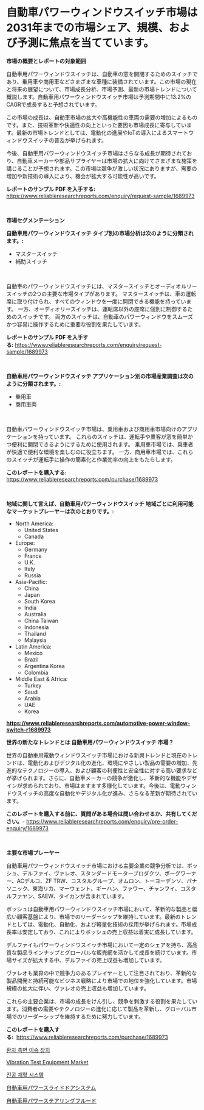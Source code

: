 <p><h1>自動車パワーウィンドウスイッチ市場は2031年までの市場シェア、規模、および予測に焦点を当てています。</h1></p><p><strong>市場の概要とレポートの対象範囲</strong></p>
<p><p>自動車用パワーウィンドウスイッチは、自動車の窓を開閉するためのスイッチであり、乗用車や商用車などさまざまな車種に装備されています。この市場の現在と将来の展望について、市場成長分析、市場予測、最新の市場トレンドについて概説します。自動車用パワーウィンドウスイッチ市場は予測期間中に13.2%のCAGRで成長すると予想されています。</p><p>この市場の成長は、自動車市場の拡大や高機能性の車両の需要の増加によるものです。また、技術革新や快適性の向上といった要因も市場成長に寄与しています。最新の市場トレンドとしては、電動化の進展やIoTの導入によるスマートウィンドウスイッチの普及が挙げられます。</p><p>今後、自動車用パワーウィンドウスイッチ市場はさらなる成長が期待されており、自動車メーカーや部品サプライヤーは市場の拡大に向けてさまざまな施策を講じることが予想されます。この市場は競争が激しい状況にありますが、需要の増加や新技術の導入により、機会が拡大する可能性が高いです。</p></p>
<p><strong>レポートのサンプル PDF を入手する:</strong> <a href="https://www.reliableresearchreports.com/enquiry/request-sample/1689973">https://www.reliableresearchreports.com/enquiry/request-sample/1689973</a></p>
<p>&nbsp;</p>
<p><strong>市場セグメンテーション</strong></p>
<p><strong>自動車用パワーウィンドウスイッチ タイプ別の市場分析は次のように分類されます。:</strong></p>
<p><ul><li>マスタースイッチ</li><li>補助スイッチ</li></ul></p>
<p>&nbsp;</p>
<p><p>自動車のパワーウィンドウスイッチには、マスタースイッチとオーディオルリースイッチの2つの主要な市場タイプがあります。 マスタースイッチは、車の運転席に取り付けられ、すべてのウィンドウを一度に開閉できる機能を持っています。 一方、オーディオリースイッチは、運転席以外の座席に個別に制御するためのスイッチです。 両方のスイッチは、自動車のパワーウィンドウをスムーズかつ容易に操作するために重要な役割を果たしています。</p></p>
<p><strong>レポートのサンプル PDF を入手する:</strong>&nbsp;<a href="https://www.reliableresearchreports.com/enquiry/request-sample/1689973">https://www.reliableresearchreports.com/enquiry/request-sample/1689973</a></p>
<p>&nbsp;</p>
<p><strong> 自動車用パワーウィンドウスイッチ アプリケーション別の市場産業調査は次のように分類されます。:</strong></p>
<p><ul><li>乗用車</li><li>商用車両</li></ul></p>
<p>&nbsp;</p>
<p><p>自動車パワーウィンドウスイッチ市場は、乗用車および商用車市場向けのアプリケーションを持っています。 これらのスイッチは、運転手や乗客が窓を簡単かつ便利に開閉できるようにするために使用されます。 乗用車市場では、乗車者が快適で便利な環境を楽しむのに役立ちます。 一方、商用車市場では、これらのスイッチが運転手に操作の簡素化と作業効率の向上をもたらします。</p></p>
<p><strong>このレポートを購入する:</strong>&nbsp; <a href="https://www.reliableresearchreports.com/purchase/1689973">https://www.reliableresearchreports.com/purchase/1689973</a></p>
<p>&nbsp;</p>
<p><strong>地域に関して言えば、自動車用パワーウィンドウスイッチ 地域ごとに利用可能なマーケットプレーヤーは次のとおりです。:</strong></p>
<p><ul>
    <li>
        North America:
        <ul>
            <li>United States</li>
            <li>Canada</li>
        </ul>
    </li>
    <li>
        Europe:
        <ul>
            <li>Germany</li>
            <li>France</li>
            <li>U.K.</li>
            <li>Italy</li>
            <li>Russia</li>
        </ul>
    </li>
    <li>
        Asia-Pacific:
        <ul>
            <li>China</li>
            <li>Japan</li>
            <li>South Korea</li>
            <li>India</li>
            <li>Australia</li>
            <li>China Taiwan</li>
            <li>Indonesia</li>
            <li>Thailand</li>
            <li>Malaysia</li>
        </ul>
    </li>
    <li>
        Latin America:
        <ul>
            <li>Mexico</li>
            <li>Brazil</li>
            <li>Argentina Korea</li>
            <li>Colombia</li>
        </ul>
    </li>
    <li>
        Middle East & Africa:
        <ul>
            <li>Turkey</li>
            <li>Saudi</li>
            <li>Arabia</li>
            <li>UAE</li>
            <li>Korea</li>
        </ul>
    </li>
    </ul></p>
<p><strong><a href="https://www.reliableresearchreports.com/automotive-power-window-switch-r1689973">https://www.reliableresearchreports.com/automotive-power-window-switch-r1689973</a></strong>&nbsp;</p>
<p><strong>世界の新たなトレンドとは 自動車用パワーウィンドウスイッチ 市場？</strong></p>
<p><p>世界の自動車用電動ウィンドウスイッチ市場における新興トレンドと現在のトレンドは、電動化およびデジタル化の進化、環境にやさしい製品の需要の増加、先進的なテクノロジーの導入、および顧客の利便性と安全性に対する高い要求などが挙げられます。さらに、自動車メーカーの競争が激化し、革新的な機能やデザインが求められており、市場はますます多様化しています。今後は、電動ウィンドウスイッチの高度な自動化やデジタル化が進み、さらなる革新が期待されています。</p></p>
<p><strong>このレポートを購入する前に、質問がある場合は問い合わせるか、共有してください。</strong>- <a href="https://www.reliableresearchreports.com/enquiry/pre-order-enquiry/1689973">https://www.reliableresearchreports.com/enquiry/pre-order-enquiry/1689973</a></p>
<p>&nbsp;</p>
<p><strong>主要な市場プレーヤー</strong></p>
<p><p>自動車用パワーウィンドウスイッチ市場における主要企業の競争分析では、ボッシュ、デルファイ、ヴァレオ、スタンダードモータープロダクツ、ボーグワーナー、ACデルコ、ZF TRW、コスタルグループ、オムロン、トーヨーデンソ、パナソニック、東海リカ、マーウェント、ギーハン、ファワー、チャンフイ、コスタルファヤン、SAEW、タイカンが含まれています。</p><p>ボッシュは自動車用パワーウィンドウスイッチ市場において、革新的な製品と幅広い顧客基盤により、市場でのリーダーシップを維持しています。最新のトレンドとしては、電動化、自動化、および軽量化技術の採用が挙げられます。市場成長率は安定しており、これによりボッシュの売上収益は着実に成長しています。</p><p>デルファイもパワーウィンドウスイッチ市場において一定のシェアを持ち、高品質な製品ラインナップとグローバルな販売網を活かして成長を続けています。市場サイズが拡大する中、デルファイの売上収益も増加しています。</p><p>ヴァレオも業界の中で競争力のあるプレイヤーとして注目されており、革新的な製品開発と持続可能なビジネス戦略により市場での地位を強化しています。市場規模の拡大に伴い、ヴァレオの売上収益も増加しています。</p><p>これらの主要企業は、市場の成長をけん引し、競争を刺激する役割を果たしています。消費者の需要やテクノロジーの進化に応じて製品を革新し、グローバル市場でのリーダーシップを維持するために努力しています。</p></p>
<p><strong>このレポートを購入する:</strong>&nbsp;&nbsp;<a href="https://www.reliableresearchreports.com/purchase/1689973">https://www.reliableresearchreports.com/purchase/1689973</a></p>
<p><p><a href="https://github.com/JackieFauhey9089475/Market-Research-Report-List-1/blob/main/286776520460.md">환자 측면 이송 장치</a></p><p><a href="https://github.com/julyju69/Market-Research-Report-List-2/blob/main/vibration-test-equipment-market.md">Vibration Test Equipment Market</a></p><p><a href="https://github.com/Howaoole34545/Market-Research-Report-List-1/blob/main/609728720459.md">진공 채혈 시스템</a></p><p><a href="https://github.com/AaronVargas43/Market-Research-Report-List-1/blob/main/798170722428.md">自動車用パワースライドドアシステム</a></p><p><a href="https://github.com/CloydAbbott2023/Market-Research-Report-List-1/blob/main/246585322429.md">自動車用パワーステアリングフルード</a></p></p>